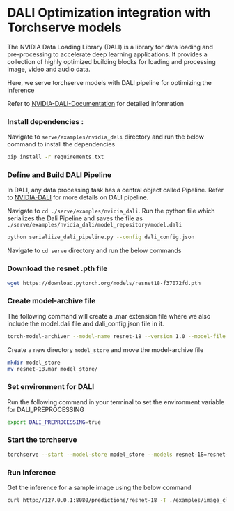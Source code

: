 # DALI Optimization integration with Torchserve models


The NVIDIA Data Loading Library (DALI) is a library for data loading and pre-processing to accelerate deep learning applications. It provides a collection of highly optimized building blocks for loading and processing image, video and audio data.

Here, we serve torchserve models with DALI pipeline for optimizing the inference

Refer to [NVIDIA-DALI-Documentation](https://docs.nvidia.com/deeplearning/dali/user-guide/docs/index.html) for detailed information


### Install dependencies :

Navigate to `serve/examples/nvidia_dali` directory and run the below command to install the dependencies

```bash
pip install -r requirements.txt
```

### Define and Build DALI Pipeline

In DALI, any data processing task has a central object called Pipeline. 
Refer to [NVIDIA-DALI](https://github.com/NVIDIA/DALI) for more details on DALI pipeline.

Navigate to `cd ./serve/examples/nvidia_dali`. Run the python file which serializes the Dali Pipeline and saves the file as `./serve/examples/nvidia_dali/model_repository/model.dali` 


```bash
python serialiize_dali_pipeline.py --config dali_config.json
```

Navigate to `cd serve` directory and run the below commands
	
### Download the resnet .pth file

```bash
wget https://download.pytorch.org/models/resnet18-f37072fd.pth
```

### Create model-archive file

The following command will create a .mar extension file where we also include the model.dali file and dali_config.json file in it.

```bash
torch-model-archiver --model-name resnet-18 --version 1.0 --model-file ./examples/image_classifier/resnet_18/model.py --serialized-file resnet18-f37072fd.pth --handler image_classifier --extra-files ./examples/image_classifier/index_to_name.json,./examples/nvidia_dali/model_repository/model.dali,./examples/nvidia_dali/dali_config.json
```

Create a new directory `model_store` and move the model-archive file

```bash
mkdir model_store
mv resnet-18.mar model_store/
```

### Set environment for DALI

Run the following command in your terminal to set the environment variable for DALI_PREPROCESSING

```bash
export DALI_PREPROCESSING=true
```


### Start the torchserve

```bash
torchserve --start --model-store model_store --models resnet-18=resnet-18.mar
```

### Run Inference

Get the inference for a sample image using the below command 

```bash
curl http://127.0.0.1:8080/predictions/resnet-18 -T ./examples/image_classifier/kitten.jpg
```



